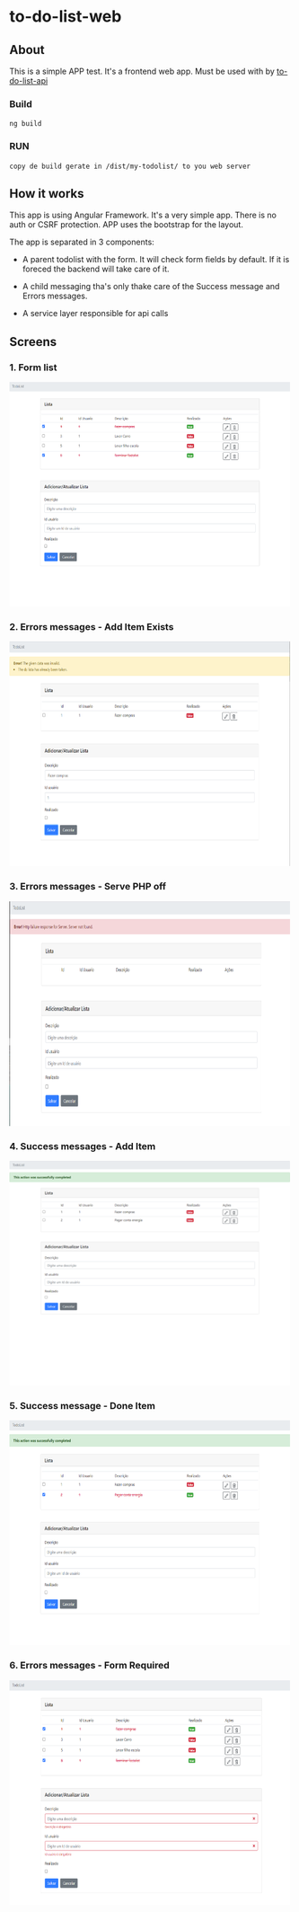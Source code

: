 # to-do-list-web

## About

This is a simple APP test. It's a frontend web app. Must be used with by [to-do-list-api](https://github.com/leandrorosendo/to-do-list-api) 


### Build
```
ng build
```

### RUN 
```
copy de build gerate in /dist/my-todolist/ to you web server
```


## How it works

This app is using Angular Framework. It's a very simple app. There is no auth or CSRF protection. APP uses the bootstrap for the layout.

The app is separated in 3 components:

- A parent todolist <app-todolist> with the form. It will check form fields by default. If it is foreced the backend will take care of it.

- A child messaging <app-messaging> tha's only thake care of the Success message and Errors messages.
  
- A service layer responsible for api calls

## Screens


### 1. Form  list
<img src="./img/todolist-screenshot.PNG" height="400" width="500">

### 2. Errors messages - Add Item Exists
<img src="./img/todolist-screenshot-add-item-existents.PNG" height="400" width="500">

### 3. Errors messages -  Serve PHP off
<img src="./img/todolist-screenshot-serve-php-off.PNG" height="400" width="500">

### 4. Success messages - Add Item 
<img src="./img/todolist-screenshot-add-item-success.PNG" height="400" width="500">

### 5. Success message - Done Item
<img src="./img/todolist-screenshot-done-item-success.PNG" height="400" width="500">

### 6. Errors messages -  Form Required
<img src="./img/todolist-screenshot-form-required.PNG" height="400" width="500">

